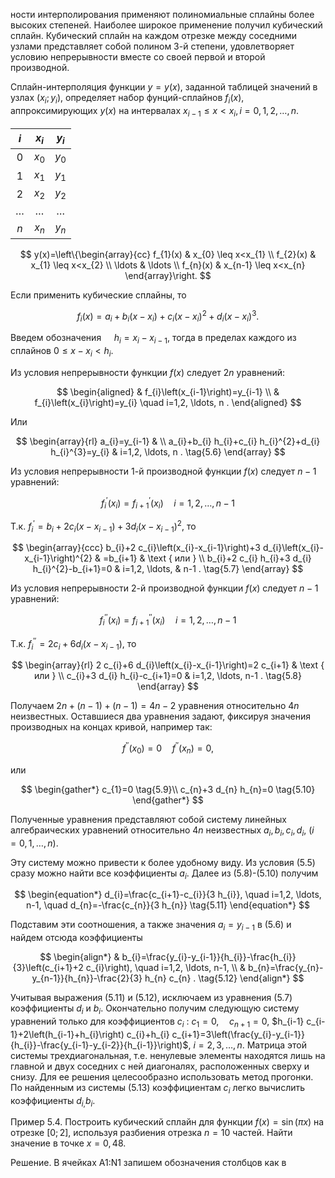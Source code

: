 ности интерполирования применяют полиномиальные сплайны более высоких степеней. Наиболее широкое применение получил кубический сплайн. Кубический сплайн на каждом отрезке между соседними узлами представляет собой полином 3-й степени, удовлетворяет условию непрерывности вместе со своей первой и второй производной.

Сплайн-интерполяция функции $y=y(x)$, заданной таблицей значений в узлах $\left(x_{i} ; y_{i}\right)$, определяет набор фунций-сплайнов $f_{i}(x)$, аппроксимирующих $y(x)$ на интервалах $x_{i-1} \leq x<x_{i}, i=0,1,2, \ldots, n$.

| $i$ | $x_{i}$ | $y_{i}$ |
| :---: | :---: | :---: |
| 0 | $x_{0}$ | $y_{0}$ |
| 1 | $x_{1}$ | $y_{1}$ |
| 2 | $x_{2}$ | $y_{2}$ |
| $\ldots$ | $\ldots$ | $\ldots$ |
| $n$ | $x_{n}$ | $y_{n}$ |

$$
y(x)=\left\{\begin{array}{cc}
f_{1}(x) & x_{0} \leq x<x_{1} \\
f_{2}(x) & x_{1} \leq x<x_{2} \\
\ldots & \ldots \\
f_{n}(x) & x_{n-1} \leq x<x_{n}
\end{array}\right.
$$

Если применить кубические сплайны, то

$$
\begin{equation*}
f_{i}(x)=a_{i}+b_{i}\left(x-x_{i}\right)+c_{i}\left(x-x_{i}\right)^{2}+d_{i}\left(x-x_{i}\right)^{3} . \tag{5.4}
\end{equation*}
$$

Введем обозначения $\quad h_{i}=x_{i}-x_{i-1}$, тогда в пределах каждого из сплайнов $0 \leq x-x_{i}<h_{i}$.

Из условия непрерывности функции $f(x)$ следует $2 n$ уравнений:

$$
\begin{aligned}
& f_{i}\left(x_{i-1}\right)=y_{i-1} \\
& f_{i}\left(x_{i}\right)=y_{i} \quad i=1,2, \ldots, n .
\end{aligned}
$$

Или

$$
\begin{array}{rl}
a_{i}=y_{i-1} & \\
a_{i}+b_{i} h_{i}+c_{i} h_{i}^{2}+d_{i} h_{i}^{3}=y_{i} & i=1,2, \ldots, n . \tag{5.6}
\end{array}
$$

Из условия непрерывности 1-й производной функции $f(x)$ следует $n-1$ уравнений:

$$
f_{i}^{\prime}\left(x_{i}\right)=f_{i+1}^{\prime}\left(x_{i}\right) \quad i=1,2, \ldots, n-1
$$

Т.к. $f_{i}^{\prime}=b_{i}+2 c_{i}\left(x-x_{i-1}\right)+3 d_{i}\left(x-x_{i-1}\right)^{2}$, то

$$
\begin{array}{ccc}
b_{i}+2 c_{i}\left(x_{i}-x_{i-1}\right)+3 d_{i}\left(x_{i}-x_{i-1}\right)^{2} & =b_{i+1} & \text { или } \\
b_{i}+2 c_{i} h_{i}+3 d_{i} h_{i}^{2}-b_{i+1}=0 & i=1,2, \ldots, & n-1 . \tag{5.7}
\end{array}
$$

Из условия непрерывности 2-й производной функции $f(x)$ следует $n-1$ уравнений:

$$
f_{i}^{\prime \prime}\left(x_{i}\right)=f_{i+1}^{\prime \prime}\left(x_{i}\right) \quad i=1,2, \ldots, n-1
$$

Т.к. $f_{i}^{\prime \prime}=2 c_{i}+6 d_{i}\left(x-x_{i-1}\right)$, то

$$
\begin{array}{rl}
2 c_{i}+6 d_{i}\left(x_{i}-x_{i-1}\right)=2 c_{i+1} & \text { или } \\
c_{i}+3 d_{i} h_{i}-c_{i+1}=0 & i=1,2, \ldots, n-1 . \tag{5.8}
\end{array}
$$

Получаем $2 n+(n-1)+(n-1)=4 n-2$ уравнения относительно $4 n$ неизвестных. Оставшиеся два уравнения задают, фиксируя значения производных на концах кривой, например так:

$$
f^{\prime \prime}\left(x_{0}\right)=0 \quad f^{\prime \prime}\left(x_{n}\right)=0,
$$

или

$$
\begin{gather*}
c_{1}=0  \tag{5.9}\\
c_{n}+3 d_{n} h_{n}=0 \tag{5.10}
\end{gather*}
$$

Полученные уравнения представляют собой систему линейных алгебраических уравнений относительно $4 n$ неизвестных $a_{i}, b_{i}, c_{i}, d_{i}$, $(i=0,1, \ldots, n)$.

Эту систему можно привести к более удобному виду. Из условия (5.5) сразу можно найти все коэффициенты $a_{i}$. Далее из (5.8)-(5.10) получим

$$
\begin{equation*}
d_{i}=\frac{c_{i+1}-c_{i}}{3 h_{i}}, \quad i=1,2, \ldots, n-1, \quad d_{n}=-\frac{c_{n}}{3 h_{n}} \tag{5.11}
\end{equation*}
$$

Подставим эти соотношения, а также значения $a_{i}=y_{i-1}$ в (5.6) и найдем отсюда коэффициенты

$$
\begin{align*}
& b_{i}=\frac{y_{i}-y_{i-1}}{h_{i}}-\frac{h_{i}}{3}\left(c_{i+1}+2 c_{i}\right), \quad i=1,2, \ldots, n-1, \\
& b_{n}=\frac{y_{n}-y_{n-1}}{h_{n}}-\frac{2}{3} h_{n} c_{n} . \tag{5.12}
\end{align*}
$$

Учитывая выражения (5.11) и (5.12), исключаем из уравнения (5.7) коэффициенты $d_{i}$ и $b_{i}$. Окончательно получим следующую систему уравнений только для коэффициентов $c_{i}$ :
$c_{1}=0, \quad c_{n+1}=0$,
$h_{i-1} c_{i-1}+2\left(h_{i-1}+h_{i}\right) c_{i}+h_{i} c_{i+1}=3\left(\frac{y_{i}-y_{i-1}}{h_{i}}-\frac{y_{i-1}-y_{i-2}}{h_{i-1}}\right)$,
$i=2,3, \ldots, n$.
Матрица этой системы трехдиагональная, т.е. ненулевые элементы находятся лишь на главной и двух соседних с ней диагоналях, расположенных сверху и снизу. Для ее решения целесообразно использовать метод прогонки. По найденным из системы (5.13) коэффициентам $c_{i}$ легко вычислить коэффициенты $d_{i,} b_{i}$.

Пример 5.4. Построить кубический сплайн для функции $f(x)=\sin (\pi x)$ на отрезке $[0 ; 2]$, используя разбиения отрезка $n=10$ частей. Найти значение в точке $x=0,48$.

Решение. В ячейках A1:N1 запишем обозначения столбцов как в

